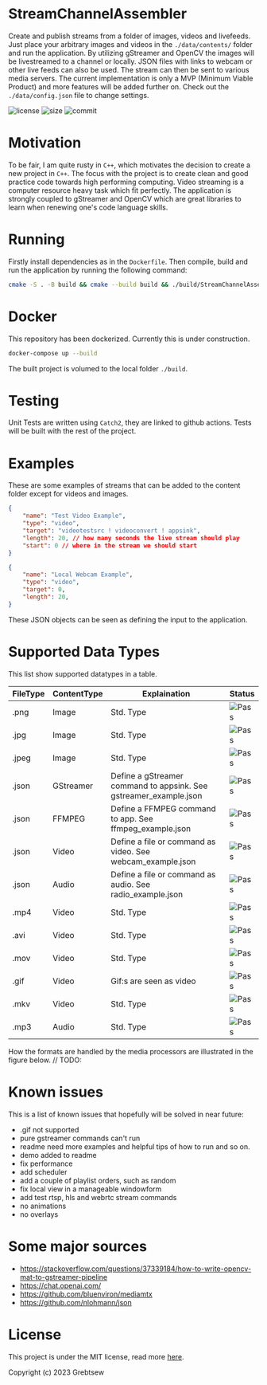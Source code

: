 # StreamChannelAssembler
 Create and publish streams from a folder of images, videos and livefeeds. Just place your arbitrary images and videos in the `./data/contents/` folder and run the application. By utilizing gStreamer and OpenCV the images will be livestreamed to a channel or locally. JSON files with links to webcam or other live feeds can also be used. The stream can then be sent to various media servers. The current implementation is only a MVP (Minimum Viable Product) and more features will be added further on. Check out the `./data/config.json` file to change settings.

![license](https://img.shields.io/github/license/grebtsew/StreamChannelAssembler)
![size](https://img.shields.io/github/repo-size/grebtsew/StreamChannelAssembler)
![commit](https://img.shields.io/github/last-commit/grebtsew/StreamChannelAssembler)


# Motivation
To be fair, I am quite rusty in `C++`, which motivates the decision to create a new project in `C++`. The focus with the project is to create clean and good practice code towards high performing computing. Video streaming is a computer resource heavy task which fit perfectly. The application is strongly coupled to gStreamer and OpenCV which are great libraries to learn when renewing one's code language skills.

# Running
Firstly install dependencies as in the `Dockerfile`.
Then compile, build and run the application by running the following command:
```bash
cmake -S . -B build && cmake --build build && ./build/StreamChannelAssembler
```

# Docker
This repository has been dockerized. Currently this is under construction.

```bash
docker-compose up --build
```
The built project is volumed to the local folder `./build`.

# Testing

Unit Tests are written using `Catch2`, they are linked to github actions. Tests will be built with the rest of the project.

# Examples

These are some examples of streams that can be added to the content folder except for videos and images.

```json
{
    "name": "Test Video Example",
    "type": "video",
    "target": "videotestsrc ! videoconvert ! appsink",
    "length": 20, // how many seconds the live stream should play
    "start": 0 // where in the stream we should start
}
```

```json
{
    "name": "Local Webcam Example",
    "type": "video",
    "target": 0,
    "length": 20,
}
```
These JSON objects can be seen as defining the input to the application.



# Supported Data Types
This list show supported datatypes in a table.

| FileType | ContentType | Explaination | Status |
|----------|----------|----------|----------|
| .png   | Image   | Std. Type | ![Pass](https://img.shields.io/badge/-Pass-brightgreen) |
| .jpg   | Image   | Std. Type  | ![Pass](https://img.shields.io/badge/-Pass-brightgreen) |
| .jpeg   | Image   | Std. Type | ![Pass](https://img.shields.io/badge/-Pass-brightgreen) |
| .json   | GStreamer   | Define a gStreamer command to appsink. See gstreamer_example.json   | ![Pass](https://img.shields.io/badge/-Untested-yellow) |
| .json   | FFMPEG   | Define a FFMPEG command to app. See ffmpeg_example.json   | ![Pass](https://img.shields.io/badge/-Untested-yellow) |
| .json   | Video   | Define a file or command as video. See webcam_example.json   | ![Pass](https://img.shields.io/badge/-Pass-brightgreen) |
| .json   | Audio   | Define a file or command as audio. See radio_example.json  | ![Pass](https://img.shields.io/badge/-Untested-yellow) |
| .mp4   | Video   | Std. Type  | ![Pass](https://img.shields.io/badge/-Untested-yellow) |
| .avi   | Video   | Std. Type | ![Pass](https://img.shields.io/badge/-Untested-yellow) |
| .mov   | Video   | Std. Type | ![Pass](https://img.shields.io/badge/-Untested-yellow) |
| .gif   | Video   | Gif:s are seen as video | ![Pass](https://img.shields.io/badge/-Untested-yellow) |
| .mkv   | Video   | Std. Type | ![Pass](https://img.shields.io/badge/-Untested-yellow) |
| .mp3   | Audio   | Std. Type | ![Pass](https://img.shields.io/badge/-Untested-yellow) |

How the formats are handled by the media processors are illustrated in the figure below.
// TODO:

# Known issues

This is a list of known issues that hopefully will be solved in near future:

* .gif not supported
* pure gstreamer commands can't run
* readme need more examples and helpful tips of how to run and so on.
* demo added to readme
* fix performance
* add scheduler
* add a couple of playlist orders, such as random
* fix local view in a manageable windowform
* add test rtsp, hls and webrtc stream commands
* no animations
* no overlays


# Some major sources

* https://stackoverflow.com/questions/37339184/how-to-write-opencv-mat-to-gstreamer-pipeline
* https://chat.openai.com/
* https://github.com/bluenviron/mediamtx
* https://github.com/nlohmann/json



# License

This project is under the MIT license, read more [here](/LICENSE).

Copyright (c) 2023 Grebtsew
